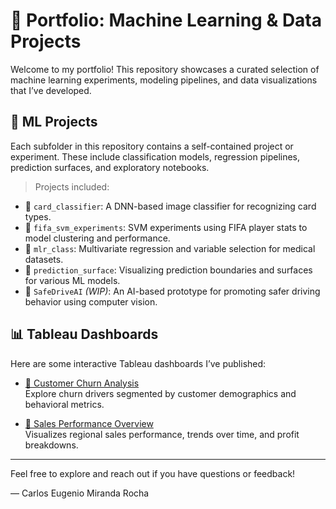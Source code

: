 # 🧠 Portfolio: Machine Learning & Data Projects

Welcome to my portfolio! This repository showcases a curated selection of machine learning experiments, modeling pipelines, and data visualizations that I’ve developed.

## 🤖 ML Projects

Each subfolder in this repository contains a self-contained project or experiment. These include classification models, regression pipelines, prediction surfaces, and exploratory notebooks.

> Projects included:
- 📁 `card_classifier`: A DNN-based image classifier for recognizing card types.
- 📁 `fifa_svm_experiments`: SVM experiments using FIFA player stats to model clustering and performance.
- 📁 `mlr_class`: Multivariate regression and variable selection for medical datasets.
- 📁 `prediction_surface`: Visualizing prediction boundaries and surfaces for various ML models.
- 📁 `SafeDriveAI` *(WIP)*: An AI-based prototype for promoting safer driving behavior using computer vision.

## 📊 Tableau Dashboards

Here are some interactive Tableau dashboards I’ve published:

- [🔗 Customer Churn Analysis](https://public.tableau.com/app/profile/carlos.miranda.rocha/viz/Sample1_17148919910730/DatabelChurners?publish=yes)  
  Explore churn drivers segmented by customer demographics and behavioral metrics.

- [🔗 Sales Performance Overview](https://public.tableau.com/app/profile/carlos.miranda.rocha/viz/TableauDashboardSample_17105671268980/Dashboard1?publish=yes)  
  Visualizes regional sales performance, trends over time, and profit breakdowns.

---

Feel free to explore and reach out if you have questions or feedback!

— Carlos Eugenio Miranda Rocha